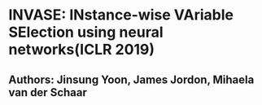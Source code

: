 # INVASE: INstance-wise VAriable SElection using neural networks(ICLR 2019)
## Authors: Jinsung Yoon, James Jordon, Mihaela van der Schaar

